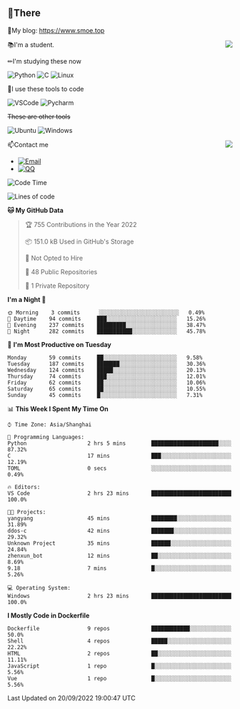 
## 👏There

📰My blog: https://www.smoe.top

<img align="right" src="https://github-readme-stats.vercel.app/api/top-langs/?username=AkashiCoin"/>


📚I'm a student.

✏I'm studying these now

![Python](https://img.shields.io/badge/-Python-blue?style=flat-square&logo=Python&logoColor=fff)
![C](https://img.shields.io/badge/-C-585858?style=flat-square&logo=C&logoColor=fff)
![Linux](https://img.shields.io/badge/-Linux-black?style=flat-square&logo=Linux&logoColor=fff)

🔨I use these tools to code

![VSCode](https://img.shields.io/badge/-VSCode-blue?style=flat-square&logo=visualstudiocode&logoColor=fff)
![Pycharm](https://img.shields.io/badge/-Pycharm-green?style=flat-square&logo=pycharm&logoColor=fff)

 ~~These are other tools~~

![Ubuntu](https://img.shields.io/badge/-Ubuntu-orange?style=flat-square&logo=Ubuntu&logoColor=fff)
![Windows](https://img.shields.io/badge/-Windows-blue?style=flat-square&logo=Windows&logoColor=fff)

<img align="right" src="https://github-readme-stats.vercel.app/api?username=AkashiCoin" />


📫Contact me

* [![Email](https://img.shields.io/badge/Email-l1040186796@gmail.com-1?style=social&logoColor=fff)](mailto:l1040186796@gmail.com)
* [![QQ](https://img.shields.io/badge/QQ-1040186796-1?style=social&logoColor=fff)](tencent://AddContact/?fromId=45&fromSubId=1&subcmd=all&uin=1040186796&website=www.oicqzone.com)

<!--START_SECTION:waka-->
![Code Time](http://img.shields.io/badge/Code%20Time-251%20hrs%2048%20mins-blue)

![Lines of code](https://img.shields.io/badge/From%20Hello%20World%20I%27ve%20Written-5%20Thousand%20lines%20of%20code-blue)

**🐱 My GitHub Data** 

> 🏆 755 Contributions in the Year 2022
 > 
> 📦 151.0 kB Used in GitHub's Storage 
 > 
> 🚫 Not Opted to Hire
 > 
> 📜 48 Public Repositories 
 > 
> 🔑 1 Private Repository 
 > 
**I'm a Night 🦉** 

```text
🌞 Morning    3 commits      ░░░░░░░░░░░░░░░░░░░░░░░░░   0.49% 
🌆 Daytime    94 commits     ███░░░░░░░░░░░░░░░░░░░░░░   15.26% 
🌃 Evening    237 commits    █████████░░░░░░░░░░░░░░░░   38.47% 
🌙 Night      282 commits    ███████████░░░░░░░░░░░░░░   45.78%

```
📅 **I'm Most Productive on Tuesday** 

```text
Monday       59 commits     ██░░░░░░░░░░░░░░░░░░░░░░░   9.58% 
Tuesday      187 commits    ███████░░░░░░░░░░░░░░░░░░   30.36% 
Wednesday    124 commits    █████░░░░░░░░░░░░░░░░░░░░   20.13% 
Thursday     74 commits     ███░░░░░░░░░░░░░░░░░░░░░░   12.01% 
Friday       62 commits     ██░░░░░░░░░░░░░░░░░░░░░░░   10.06% 
Saturday     65 commits     ██░░░░░░░░░░░░░░░░░░░░░░░   10.55% 
Sunday       45 commits     █░░░░░░░░░░░░░░░░░░░░░░░░   7.31%

```


📊 **This Week I Spent My Time On** 

```text
⌚︎ Time Zone: Asia/Shanghai

💬 Programming Languages: 
Python                   2 hrs 5 mins        █████████████████████░░░░   87.32% 
C                        17 mins             ███░░░░░░░░░░░░░░░░░░░░░░   12.19% 
TOML                     0 secs              ░░░░░░░░░░░░░░░░░░░░░░░░░   0.49%

🔥 Editors: 
VS Code                  2 hrs 23 mins       █████████████████████████   100.0%

🐱‍💻 Projects: 
yangyang                 45 mins             ████████░░░░░░░░░░░░░░░░░   31.89% 
ddos-c                   42 mins             ███████░░░░░░░░░░░░░░░░░░   29.32% 
Unknown Project          35 mins             ██████░░░░░░░░░░░░░░░░░░░   24.84% 
zhenxun_bot              12 mins             ██░░░░░░░░░░░░░░░░░░░░░░░   8.69% 
9.18                     7 mins              █░░░░░░░░░░░░░░░░░░░░░░░░   5.26%

💻 Operating System: 
Windows                  2 hrs 23 mins       █████████████████████████   100.0%

```

**I Mostly Code in Dockerfile** 

```text
Dockerfile               9 repos             ████████████░░░░░░░░░░░░░   50.0% 
Shell                    4 repos             █████░░░░░░░░░░░░░░░░░░░░   22.22% 
HTML                     2 repos             ██░░░░░░░░░░░░░░░░░░░░░░░   11.11% 
JavaScript               1 repo              █░░░░░░░░░░░░░░░░░░░░░░░░   5.56% 
Vue                      1 repo              █░░░░░░░░░░░░░░░░░░░░░░░░   5.56%

```



 Last Updated on 20/09/2022 19:00:47 UTC
<!--END_SECTION:waka-->
